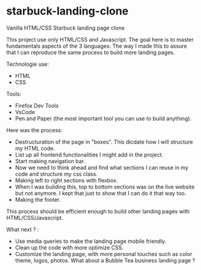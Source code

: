 # starbuck-landing-clone
Vanilla HTML/CSS Starbuck landing page clone

This project use only HTML/CSS and Javascript. The goal here is to master fundamentals aspects of the 3 languages.
The way I made this to assure that I can reproduce the same process to build more landing pages.

Technologie use: 
  * HTML
  * CSS

Tools: 
  * Firefox Dev Tools
  * VsCode
  * Pen and Paper (the most important tool you can use to build anything).

Here was the process:
  * Destructuration of the page in "boxes". This dicdate how I will structure my HTML code. 
  * List up all frontend functionalities I might add in the project.
  * Start making navigation bar.
  * Now we need to think ahead and find what sections I can reuse in my code and structure my css class.
  * Making left to right sections with flexbox.
  * When I was building this, top to bottom sections was on the live website but not anymore. I kept that just to show that I can do it that way too.
  * Making the footer.
  
This process should be efficient enough to build other landing pages with HTML/CSS/Javascript.

What next ? :
  * Use media queries to make the landing page mobile friendly.
  * Clean up the code with more optimize CSS.
  * Customize the landing page, with more personal touches such as color theme, logos, photos. What about a Bubble Tea business landing page ?
